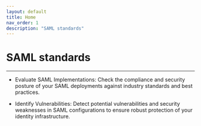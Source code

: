 ```yaml
---
layout: default
title: Home
nav_order: 1
description: "SAML standards"
---
```

# SAML standards
---
- Evaluate SAML Implementations: Check the compliance and security posture of your SAML deployments against industry standards and best practices.

- Identify Vulnerabilities: Detect potential vulnerabilities and security weaknesses in SAML configurations to ensure robust protection of your identity infrastructure.
